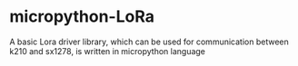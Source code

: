# micropython-LoRa
A basic Lora driver library, which can be used for communication between k210 and sx1278, is written in micropython language
